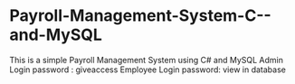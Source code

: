 # Payroll-Management-System-C--and-MySQL
This is a simple Payroll Management System using C# and MySQL
Admin Login password : giveaccess
Employee Login password: view in database
